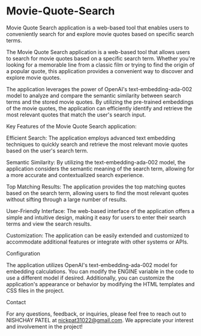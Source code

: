 # Movie-Quote-Search
Movie Quote Search application is a web-based tool that enables users to conveniently search for and explore movie quotes based on specific search terms.

The Movie Quote Search application is a web-based tool that allows users to search for movie quotes based on a specific search term. Whether you're looking for a memorable line from a classic film or trying to find the origin of a popular quote, this application provides a convenient way to discover and explore movie quotes.

The application leverages the power of OpenAI's text-embedding-ada-002 model to analyze and compare the semantic similarity between search terms and the stored movie quotes. By utilizing the pre-trained embeddings of the movie quotes, the application can efficiently identify and retrieve the most relevant quotes that match the user's search input.

Key Features of the Movie Quote Search application:

Efficient Search: 
The application employs advanced text embedding techniques to quickly search and retrieve the most relevant movie quotes based on the user's search term.

Semantic Similarity:
By utilizing the text-embedding-ada-002 model, the application considers the semantic meaning of the search term, allowing for a more accurate and contextualized search experience.

Top Matching Results: 
The application provides the top matching quotes based on the search term, allowing users to find the most relevant quotes without sifting through a large number of results.

User-Friendly Interface:
The web-based interface of the application offers a simple and intuitive design, making it easy for users to enter their search terms and view the search results.

Customization: The application can be easily extended and customized to accommodate additional features or integrate with other systems or APIs.

Configuration

The application utilizes OpenAI's text-embedding-ada-002 model for embedding calculations. You can modify the ENGINE variable in the code to use a different model if desired. Additionally, you can customize the application's appearance or behavior by modifying the HTML templates and CSS files in the project.

Contact

For any questions, feedback, or inquiries, please feel free to reach out to NISHCHAY PATEL at nickpat31022@gmail.com. We appreciate your interest and involvement in the project!

